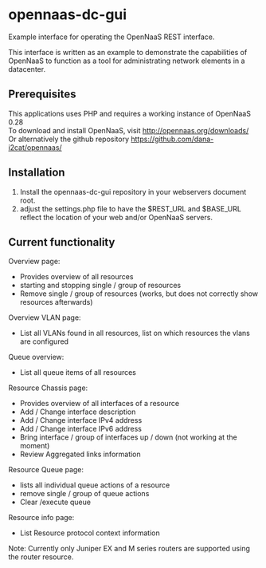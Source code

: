 opennaas-dc-gui
===============

Example interface for operating the OpenNaaS REST interface.

This interface is written as an example to demonstrate the capabilities of OpenNaaS to function as a tool for administrating network elements in a datacenter.

Prerequisites
-------------

This applications uses PHP and requires a working instance of OpenNaaS 0.28<br>
To download and install OpenNaaS, visit http://opennaas.org/downloads/ <br>
Or alternatively the github repository https://github.com/dana-i2cat/opennaas/ <br>

Installation
------------

1. Install the opennaas-dc-gui repository in your webservers document root.
2. adjust the settings.php file to have the $REST_URL and $BASE_URL reflect the location of your web and/or OpenNaaS servers.

Current functionality
---------------------

Overview page:
- Provides overview of all resources
- starting and stopping single / group of resources 
- Remove single / group of resources (works, but does not correctly show resources afterwards)

Overview VLAN page:
- List all VLANs found in all resources, list on which resources the vlans are configured

Queue overview:
- List all queue items of all resources

Resource Chassis page:
- Provides overview of all interfaces of a resource
- Add / Change interface description
- Add / Change interface IPv4 address
- Add / Change interface IPv6 address
- Bring interface / group of interfaces up / down (not working at the moment)
- Review Aggregated links information

Resource Queue page:
- lists all individual queue actions of a resource
- remove single / group of queue actions
- Clear /execute queue 

Resource info page:
- List Resource protocol context information

Note: Currently only Juniper EX and M series routers are supported using the router resource.
